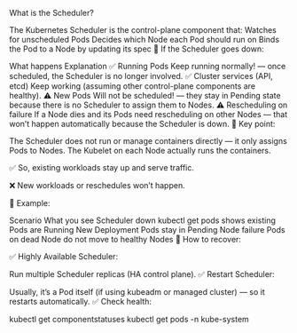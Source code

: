  What is the Scheduler?

The Kubernetes Scheduler is the control-plane component that:
Watches for unscheduled Pods
Decides which Node each Pod should run on
Binds the Pod to a Node by updating its spec
📌 If the Scheduler goes down:

What happens	Explanation
✅ Running Pods	Keep running normally! — once scheduled, the Scheduler is no longer involved.
✅ Cluster services (API, etcd)	Keep working (assuming other control-plane components are healthy).
⚠️ New Pods	Will not be scheduled! — they stay in Pending state because there is no Scheduler to assign them to Nodes.
⚠️ Rescheduling on failure	If a Node dies and its Pods need rescheduling on other Nodes — that won’t happen automatically because the Scheduler is down.
📌 Key point:

The Scheduler does not run or manage containers directly — it only assigns Pods to Nodes.
The Kubelet on each Node actually runs the containers.

✅ So, existing workloads stay up and serve traffic.

❌ New workloads or reschedules won’t happen.

📌 Example:

Scenario	What you see
Scheduler down	kubectl get pods shows existing Pods are Running
New Deployment	Pods stay in Pending
Node failure	Pods on dead Node do not move to healthy Nodes
📌 How to recover:

✅ Highly Available Scheduler:

Run multiple Scheduler replicas (HA control plane).
✅ Restart Scheduler:

Usually, it’s a Pod itself (if using kubeadm or managed cluster) — so it restarts automatically.
✅ Check health:

kubectl get componentstatuses
kubectl get pods -n kube-system
